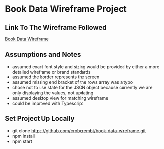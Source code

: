 # Book Data Wireframe Project

## Link To The Wireframe Followed
[Book Data Wireframe](https://docs.google.com/document/d/e/2PACX-1vSTUPyUdaRBmQBlmpUsv1YWlINbYRDkVSZsIV7Qgrm7xFGEj_I6pCqSmPEMAuOqZmk7kXX9PO2aMhqf/pub)

## Assumptions and Notes
- assumed exact font style and sizing would be provided by either a more detailed wireframe or brand standards
- assumed the border represents the screen
- assumed missing end bracket of the rows array was a typo
- chose not to use state for the JSON object because currently we are only displaying the values, not updating
- assumed desktop view for matching wireframe
- could be improved with Typescript

## Set Project Up Locally
- git clone https://github.com/croberembt/book-data-wireframe.git
- npm install
- npm start
